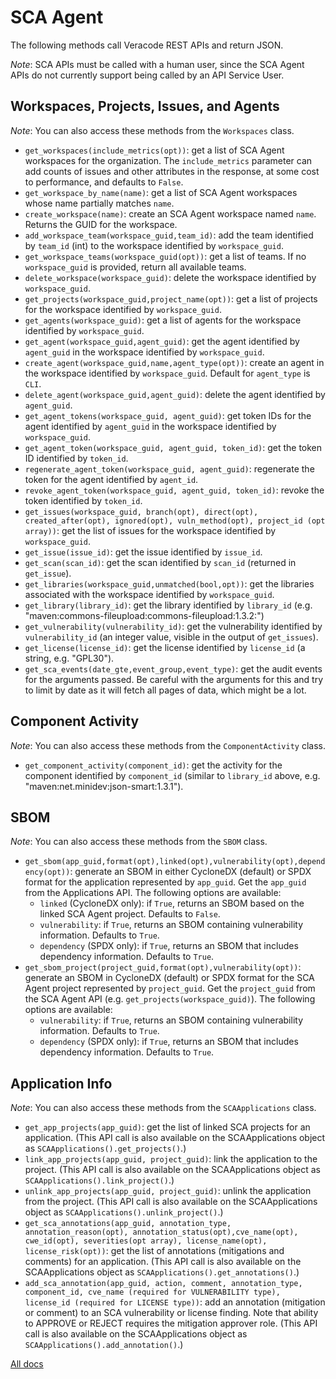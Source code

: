 # SCA Agent

The following methods call Veracode REST APIs and return JSON.

_Note_: SCA APIs must be called with a human user, since the SCA Agent APIs do not currently support being called by an API Service User.

## Workspaces, Projects, Issues, and Agents

_Note_: You can also access these methods from the `Workspaces` class.

- `get_workspaces(include_metrics(opt))`: get a list of SCA Agent workspaces for the organization. The `include_metrics` parameter can add counts of issues and other attributes in the response, at some cost to performance, and defaults to `False`.
- `get_workspace_by_name(name)`: get a list of SCA Agent workspaces whose name partially matches `name`.
- `create_workspace(name)`: create an SCA Agent workspace named `name`. Returns the GUID for the workspace.
- `add_workspace_team(workspace_guid,team_id)`: add the team identified by `team_id` (int) to the workspace identified by `workspace_guid`.
- `get_workspace_teams(workspace_guid(opt))`: get a list of teams. If no `workspace_guid` is provided, return all available teams.
- `delete_workspace(workspace_guid)`: delete the workspace identified by `workspace_guid`.
- `get_projects(workspace_guid,project_name(opt))`: get a list of projects for the workspace identified by `workspace_guid`.
- `get_agents(workspace_guid)`: get a list of agents for the workspace identified by `workspace_guid`.
- `get_agent(workspace_guid,agent_guid)`: get the agent identified by `agent_guid` in the workspace identified by `workspace_guid`.
- `create_agent(workspace_guid,name,agent_type(opt))`: create an agent in the workspace identified by `workspace_guid`. Default for `agent_type` is `CLI`.
- `delete_agent(workspace_guid,agent_guid)`: delete the agent identified by `agent_guid`.
- `get_agent_tokens(workspace_guid, agent_guid)`: get token IDs for the agent identified by `agent_guid` in the workspace identified by `workspace_guid`.
- `get_agent_token(workspace_guid, agent_guid, token_id)`: get the token ID identified by `token_id`.
- `regenerate_agent_token(workspace_guid, agent_guid)`: regenerate the token for the agent identified by `agent_id`.
- `revoke_agent_token(workspace_guid, agent_guid, token_id)`: revoke the token identified by `token_id`.
- `get_issues(workspace_guid, branch(opt), direct(opt), created_after(opt), ignored(opt), vuln_method(opt), project_id (opt array))`: get the list of issues for the workspace identified by `workspace_guid`.
- `get_issue(issue_id)`: get the issue identified by `issue_id`.
- `get_scan(scan_id)`: get the scan identified by `scan_id` (returned in `get_issue`).
- `get_libraries(workspace_guid,unmatched(bool,opt))`: get the libraries associated with the workspace identified by `workspace_guid`.
- `get_library(library_id)`: get the library identified by `library_id` (e.g. "maven:commons-fileupload:commons-fileupload:1.3.2:")
- `get_vulnerability(vulnerability_id)`: get the vulnerability identified by `vulnerability_id` (an integer value, visible in the output of `get_issues`).
- `get_license(license_id)`: get the license identified by `license_id` (a string, e.g. "GPL30").
- `get_sca_events(date_gte,event_group,event_type)`: get the audit events for the arguments passed. Be careful with the arguments for this and try to limit by date as it will fetch all pages of data, which might be a lot.

## Component Activity

_Note_: You can also access these methods from the `ComponentActivity` class.

- `get_component_activity(component_id)`: get the activity for the component identified by `component_id` (similar to `library_id` above, e.g. "maven:net.minidev:json-smart:1.3.1").

## SBOM

_Note_: You can also access these methods from the `SBOM` class.

- `get_sbom(app_guid,format(opt),linked(opt),vulnerability(opt),dependency(opt))`: generate an SBOM in either CycloneDX (default) or SPDX format for the application represented by `app_guid`. Get the `app_guid` from the Applications API. The following options are available:
  - `linked` (CycloneDX only): if `True`, returns an SBOM based on the linked SCA Agent project. Defaults to `False`.
  - `vulnerability`: if `True`, returns an SBOM containing vulnerability information. Defaults to `True`.
  - `dependency` (SPDX only): if `True`, returns an SBOM that includes dependency information. Defaults to `True`.
- `get_sbom_project(project_guid,format(opt),vulnerability(opt))`: generate an SBOM in CycloneDX (default) or SPDX format for the SCA Agent project represented by `project_guid`. Get the `project_guid` from the SCA Agent API (e.g. `get_projects(workspace_guid)`). The following options are available:
  - `vulnerability`: if `True`, returns an SBOM containing vulnerability information. Defaults to `True`.
  - `dependency` (SPDX only): if `True`, returns an SBOM that includes dependency information. Defaults to `True`.

## Application Info

_Note_: You can also access these methods from the `SCAApplications` class.

- `get_app_projects(app_guid)`: get the list of linked SCA projects for an application. (This API call is also available on the SCAApplications object as `SCAApplications().get_projects()`.)
- `link_app_projects(app_guid, project_guid)`: link the application to the project. (This API call is also available on the SCAApplications object as `SCAApplications().link_project()`.)
- `unlink_app_projects(app_guid, project_guid)`: unlink the application from the project. (This API call is also available on the SCAApplications object as `SCAApplications().unlink_project()`.)
- `get_sca_annotations(app_guid, annotation_type, annotation_reason(opt), annotation_status(opt),cve_name(opt), cwe_id(opt), severities(opt array), license_name(opt), license_risk(opt))`: get the list of annotations (mitigations and comments) for an application. (This API call is also available on the SCAApplications object as `SCAApplications().get_annotations()`.)
- `add_sca_annotation(app_guid, action, comment, annotation_type, component_id, cve_name (required for VULNERABILITY type), license_id (required for LICENSE type))`: add an annotation (mitigation or comment) to an SCA vulnerability or license finding. Note that ability to APPROVE or REJECT requires the mitigation approver role. (This API call is also available on the SCAApplications object as `SCAApplications().add_annotation()`.)

[All docs](docs.md)
